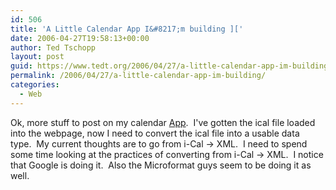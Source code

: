 ```yaml
---
id: 506
title: 'A Little Calendar App I&#8217;m building ]['
date: 2006-04-27T19:58:13+00:00
author: Ted Tschopp
layout: post
guid: https://www.tedt.org/2006/04/27/a-little-calendar-app-im-building/
permalink: /2006/04/27/a-little-calendar-app-im-building/
categories:
  - Web
---
```

Ok, more stuff to post on my calendar [App](http://www.tschopp.net/ted/2006/04/a_little_calend.html).&#160; I've gotten the ical file loaded into the webpage, now I need to convert the ical file into a usable data type.&#160; My current thoughts are to go from i-Cal -> XML.&#160; I need to spend some time looking at the practices of converting from i-Cal -> XML.&#160; I notice that Google is doing it.&#160; Also the Microformat guys seem to be doing it as well.